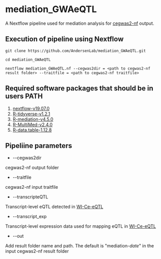 # mediation_GWAeQTL

A Nextflow pipeline used for mediation analysis for [cegwas2-nf](https://github.com/AndersenLab/cegwas2-nf) output.

## Execution of pipeline using Nextflow
```
git clone https://github.com/AndersenLab/mediation_GWAeQTL.git

cd mediation_GWAeQTL

nextflow mediation_GWAeQTL.nf --cegwas2dir = <path to cegwas2-nf result folder> --traitfile = <path to cegwas2-nf traitfile> 

```


## Required software packages that should be in users PATH

1. [nextflow-v19.07.0](https://www.nextflow.io/docs/latest/getstarted.html)
2. [R-tidyverse-v1.2.1](https://www.tidyverse.org/)
3. [R-mediation-v4.5.0](https://github.com/kosukeimai/mediation)
4. [R-MultiMed-v2.4.0](https://github.com/SiminaB/MultiMed)
5. [R-data.table-1.12.8](https://cran.r-project.org/web/packages/data.table/index.html)



## Pipeliine parameters

* --cegwas2dir

cegwas2-nf output folder

* --traitfile

cegwas2-nf input traitfile

* --transcripteQTL

Transcript-level eQTL detected in [WI-Ce-eQTL](https://github.com/AndersenLab/WI-Ce-eQTL) 

* --transcript_exp

Transcript-level expression data used for mapping eQTL in [WI-Ce-eQTL](https://github.com/AndersenLab/WI-Ce-eQTL) 

* --out

Add result folder name and path. The default is "mediation-*date*" in the input cegwas2-nf result folder

 
 

